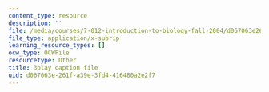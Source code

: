 ```yaml
---
content_type: resource
description: ''
file: /media/courses/7-012-introduction-to-biology-fall-2004/d067063e261fa39e3fd4416480a2e2f7_os0qdddXrMs.srt
file_type: application/x-subrip
learning_resource_types: []
ocw_type: OCWFile
resourcetype: Other
title: 3play caption file
uid: d067063e-261f-a39e-3fd4-416480a2e2f7
---
```

